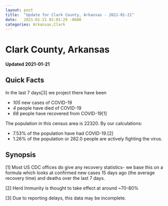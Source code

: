 ```yaml
---
layout: post
title:  "Update for Clark County, Arkansas - 2021-01-21"
date:   2021-01-21 01:01:29 -0600
categories: Arkansas,Clark
---
```


# Clark County, Arkansas
#### Updated 2021-01-21

## Quick Facts

In the last 7 days[3] we project there have been
- *105* new cases of COVID-19
- *4* people have died of COVID-19
- *68* people have recovered from COVID-19[1]

The population in this census area is 22320. By our calculations:
- 7.53% of the population have had COVID-19.[2]
- 1.26% of the population or 282.0 people are actively fighting the virus.

## Synopsis




[1] Most US CDC offices do give any recovery statistics- we base this on a formula which looks at confirmed new cases
15 days ago (the average recovery time) and deaths over the last 7 days.

[2] Herd Immunity is thought to take effect at around ~70-80%

[3] Due to reporting delays, this data may be incomplete.
 
    